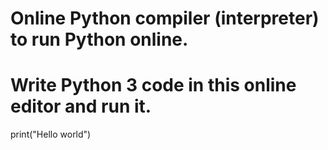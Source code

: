 
# Online Python compiler (interpreter) to run Python online.
# Write Python 3 code in this online editor and run it.
print("Hello world")
